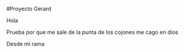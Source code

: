 #Proyecto Gerard

Hola

Prueba por que me sale de la punta de los cojones me cago en dios

Desde mi rama